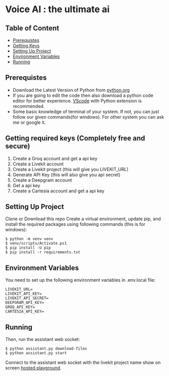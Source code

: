 # Voice AI : the ultimate ai

## Table of Content
- [Prerequistes](#prerequistes)
- [Getting Keys](#getting-required-keys-completely-free-and-secure)
- [Setting Up Project](#setting-up-project)
- [Environment Variables](#environment-variables)
- [Running](#running)

## Prerequistes
- Download the Latest Version of Python from [python.org]([https://python.org](https://www.python.org/downloads/))
- If you are going to edit the code then also download a python code editor for better experience. [VScode](https://code.visualstudio.com/Download) with Python extension is recommended.
- Some basic knowledge of terminal of your system. If not, you can just follow our given commands(for windows). For other system you can ask me or google it.

## Getting required keys (Completely free and secure)
1) Create a Groq account and get a api key
2) Create a Livekit account
3) Create a Livekit project (this will give you LIVEKIT_URL)
4) Generate API Key (this will also give you api secret)
5) Create a Deepgram account
6) Get a api key
7) Create a Cartesia account and get a api key

## Setting Up Project
Clone or Download this repo
Create a virtual environment, update pip, and install the required packages using following commands (this is for windows):
```
$ python -m venv venv
$ venv/scripts/Activate.ps1
$ pip install -U pip
$ pip install -r requirements.txt
```
## Environment Variables
You need to set up the following environment variables in .env.local file:
```
LIVEKIT_URL=
LIVEKIT_API_KEY=
LIVEKIT_API_SECRET=
DEEPGRAM_API_KEY=
GROQ_API_KEY=
CARTESIA_API_KEY=
```

## Running
Then, run the assistant web socket:

```
$ python assistant.py download-files
$ python assistant.py start
```

Connect to the assistant web socket with the livekit project name show on screen [hosted playground](https://agents-playground.livekit.io/).
